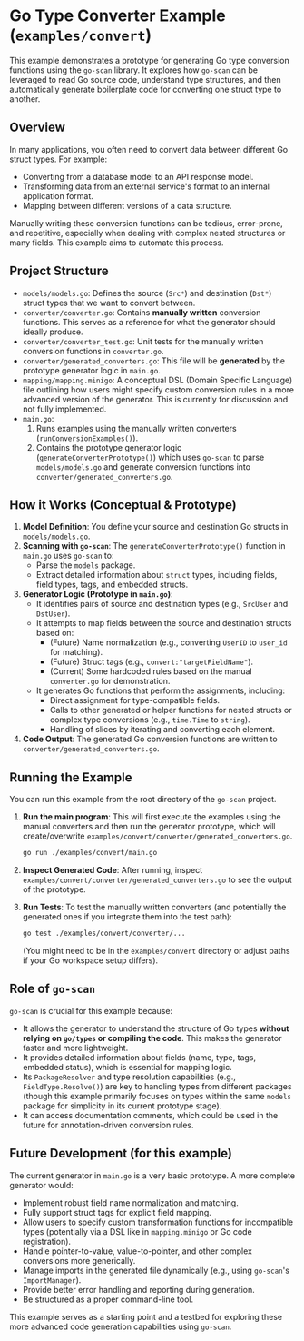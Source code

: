 # Go Type Converter Example (`examples/convert`)

This example demonstrates a prototype for generating Go type conversion functions using the `go-scan` library. It explores how `go-scan` can be leveraged to read Go source code, understand type structures, and then automatically generate boilerplate code for converting one struct type to another.

## Overview

In many applications, you often need to convert data between different Go struct types. For example:
*   Converting from a database model to an API response model.
*   Transforming data from an external service's format to an internal application format.
*   Mapping between different versions of a data structure.

Manually writing these conversion functions can be tedious, error-prone, and repetitive, especially when dealing with complex nested structures or many fields. This example aims to automate this process.

## Project Structure

*   `models/models.go`: Defines the source (`Src*`) and destination (`Dst*`) struct types that we want to convert between.
*   `converter/converter.go`: Contains **manually written** conversion functions. This serves as a reference for what the generator should ideally produce.
*   `converter/converter_test.go`: Unit tests for the manually written conversion functions in `converter.go`.
*   `converter/generated_converters.go`: This file will be **generated** by the prototype generator logic in `main.go`.
*   `mapping/mapping.minigo`: A conceptual DSL (Domain Specific Language) file outlining how users might specify custom conversion rules in a more advanced version of the generator. This is currently for discussion and not fully implemented.
*   `main.go`:
    1.  Runs examples using the manually written converters (`runConversionExamples()`).
    2.  Contains the prototype generator logic (`generateConverterPrototype()`) which uses `go-scan` to parse `models/models.go` and generate conversion functions into `converter/generated_converters.go`.

## How it Works (Conceptual & Prototype)

1.  **Model Definition**: You define your source and destination Go structs in `models/models.go`.
2.  **Scanning with `go-scan`**: The `generateConverterPrototype()` function in `main.go` uses `go-scan` to:
    *   Parse the `models` package.
    *   Extract detailed information about `struct` types, including fields, field types, tags, and embedded structs.
3.  **Generator Logic (Prototype in `main.go`)**:
    *   It identifies pairs of source and destination types (e.g., `SrcUser` and `DstUser`).
    *   It attempts to map fields between the source and destination structs based on:
        *   (Future) Name normalization (e.g., converting `UserID` to `user_id` for matching).
        *   (Future) Struct tags (e.g., `convert:"targetFieldName"`).
        *   (Current) Some hardcoded rules based on the manual `converter.go` for demonstration.
    *   It generates Go functions that perform the assignments, including:
        *   Direct assignment for type-compatible fields.
        *   Calls to other generated or helper functions for nested structs or complex type conversions (e.g., `time.Time` to `string`).
        *   Handling of slices by iterating and converting each element.
4.  **Code Output**: The generated Go conversion functions are written to `converter/generated_converters.go`.

## Running the Example

You can run this example from the root directory of the `go-scan` project.

1.  **Run the main program**:
    This will first execute the examples using the manual converters and then run the generator prototype, which will create/overwrite `examples/convert/converter/generated_converters.go`.

    ```bash
    go run ./examples/convert/main.go
    ```

2.  **Inspect Generated Code**:
    After running, inspect `examples/convert/converter/generated_converters.go` to see the output of the prototype.

3.  **Run Tests**:
    To test the manually written converters (and potentially the generated ones if you integrate them into the test path):
    ```bash
    go test ./examples/convert/converter/...
    ```
    (You might need to be in the `examples/convert` directory or adjust paths if your Go workspace setup differs).

## Role of `go-scan`

`go-scan` is crucial for this example because:

*   It allows the generator to understand the structure of Go types **without relying on `go/types` or compiling the code**. This makes the generator faster and more lightweight.
*   It provides detailed information about fields (name, type, tags, embedded status), which is essential for mapping logic.
*   Its `PackageResolver` and type resolution capabilities (e.g., `FieldType.Resolve()`) are key to handling types from different packages (though this example primarily focuses on types within the same `models` package for simplicity in its current prototype stage).
*   It can access documentation comments, which could be used in the future for annotation-driven conversion rules.

## Future Development (for this example)

The current generator in `main.go` is a very basic prototype. A more complete generator would:

*   Implement robust field name normalization and matching.
*   Fully support struct tags for explicit field mapping.
*   Allow users to specify custom transformation functions for incompatible types (potentially via a DSL like in `mapping.minigo` or Go code registration).
*   Handle pointer-to-value, value-to-pointer, and other complex conversions more generically.
*   Manage imports in the generated file dynamically (e.g., using `go-scan`'s `ImportManager`).
*   Provide better error handling and reporting during generation.
*   Be structured as a proper command-line tool.

This example serves as a starting point and a testbed for exploring these more advanced code generation capabilities using `go-scan`.
